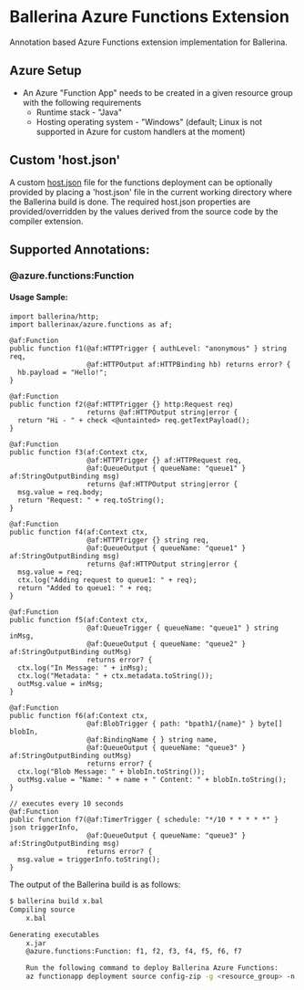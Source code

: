 # Ballerina Azure Functions Extension

Annotation based Azure Functions extension implementation for Ballerina. 

## Azure Setup

* An Azure "Function App" needs to be created in a given resource group with the following requirements
   - Runtime stack - "Java"
   - Hosting operating system - "Windows" (default; Linux is not supported in Azure for custom handlers at the moment)

## Custom 'host.json'

A custom [host.json](https://docs.microsoft.com/en-us/azure/azure-functions/functions-host-json) file for the functions deployment can be optionally provided by placing a 'host.json' file in the current working directory where the Ballerina build is done. The required host.json properties are provided/overridden by the values derived from the source code by the compiler extension. 

## Supported Annotations:

### @azure.functions:Function

#### Usage Sample:

```ballerina
import ballerina/http;
import ballerinax/azure.functions as af;

@af:Function
public function f1(@af:HTTPTrigger { authLevel: "anonymous" } string req, 
                   @af:HTTPOutput af:HTTPBinding hb) returns error? {
  hb.payload = "Hello!";
}

@af:Function
public function f2(@af:HTTPTrigger {} http:Request req) 
                   returns @af:HTTPOutput string|error {
  return "Hi - " + check <@untainted> req.getTextPayload();
}

@af:Function
public function f3(af:Context ctx, 
                   @af:HTTPTrigger {} af:HTTPRequest req, 
                   @af:QueueOutput { queueName: "queue1" } af:StringOutputBinding msg) 
                   returns @af:HTTPOutput string|error {
  msg.value = req.body;
  return "Request: " + req.toString();
}

@af:Function
public function f4(af:Context ctx, 
                   @af:HTTPTrigger {} string req, 
                   @af:QueueOutput { queueName: "queue1" } af:StringOutputBinding msg) 
                   returns @af:HTTPOutput string|error {
  msg.value = req;
  ctx.log("Adding request to queue1: " + req);
  return "Added to queue1: " + req;
}

@af:Function
public function f5(af:Context ctx, 
                   @af:QueueTrigger { queueName: "queue1" } string inMsg,
                   @af:QueueOutput { queueName: "queue2" } af:StringOutputBinding outMsg) 
                   returns error? {
  ctx.log("In Message: " + inMsg);
  ctx.log("Metadata: " + ctx.metadata.toString());
  outMsg.value = inMsg;
}

@af:Function
public function f6(af:Context ctx, 
                   @af:BlobTrigger { path: "bpath1/{name}" } byte[] blobIn,
                   @af:BindingName { } string name,
                   @af:QueueOutput { queueName: "queue3" } af:StringOutputBinding outMsg) 
                   returns error? {
  ctx.log("Blob Message: " + blobIn.toString());
  outMsg.value = "Name: " + name + " Content: " + blobIn.toString();
}

// executes every 10 seconds
@af:Function
public function f7(@af:TimerTrigger { schedule: "*/10 * * * * *" } json triggerInfo, 
                   @af:QueueOutput { queueName: "queue3" } af:StringOutputBinding msg) 
                   returns error? {
  msg.value = triggerInfo.toString();
}
```

The output of the Ballerina build is as follows:

```bash
$ ballerina build x.bal 
Compiling source
	x.bal

Generating executables
	x.jar
	@azure.functions:Function: f1, f2, f3, f4, f5, f6, f7

	Run the following command to deploy Ballerina Azure Functions:
	az functionapp deployment source config-zip -g <resource_group> -n <function_app_name> --src azure-functions.zip
```


